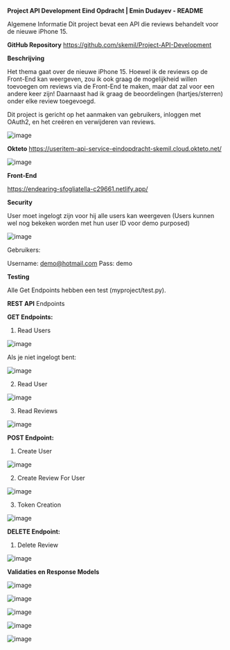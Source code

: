 **Project API Development Eind Opdracht | Emin Dudayev - README**

Algemene Informatie
Dit project bevat een API die reviews behandelt voor de nieuwe iPhone 15.

**GitHub Repository**
https://github.com/skemil/Project-API-Development

**Beschrijving**

Het thema gaat over de nieuwe iPhone 15. Hoewel ik de reviews op de Front-End kan weergeven, zou ik ook graag de mogelijkheid willen toevoegen om reviews via de Front-End te maken, maar dat zal voor een andere keer zijn! Daarnaast had ik graag de beoordelingen (hartjes/sterren) onder elke review toegevoegd.

Dit project is gericht op het aanmaken van gebruikers, inloggen met OAuth2, en het creëren en verwijderen van reviews.

![image](https://github.com/skemil/Project-API-Development/assets/71653103/628fc91a-7146-4d75-b2ef-9b5ab829d21e)


**Okteto**
https://useritem-api-service-eindopdracht-skemil.cloud.okteto.net/

![image](https://github.com/skemil/Project-API-Development/assets/71653103/32f8e9f2-84b8-40e9-ab57-328e6aa4ac0c)

**Front-End**

https://endearing-sfogliatella-c29661.netlify.app/


**Security**

User moet ingelogt zijn voor hij alle users kan weergeven (Users kunnen wel nog bekeken worden met hun user ID voor demo purposed)

![image](https://github.com/skemil/API-Dev-Eindopdracht/assets/71653103/676c441e-d525-4d11-bc00-c76a2c77884b)


Gebruikers:

Username: demo@hotmail.com
Pass: demo

**Testing**

Alle Get Endpoints hebben een test (myproject/test.py).

**REST API**
Endpoints

**GET Endpoints:**

1. Read Users

![image](https://github.com/skemil/Project-API-Development/assets/71653103/f067e1fe-6e76-458a-80fd-ecc2bc8db8f3)

Als je niet ingelogt bent:

![image](https://github.com/skemil/Project-API-Development/assets/71653103/f03a6db7-866d-4da7-acc9-72fec9f2f679)

2. Read User

![image](https://github.com/skemil/Project-API-Development/assets/71653103/7259c7fe-0830-409e-90e9-05c565989b22)

3. Read Reviews
   
![image](https://github.com/skemil/Project-API-Development/assets/71653103/c3522b26-f5d6-434f-9890-e2048efebf45)


**POST Endpoint:**

1. Create User
 
![image](https://github.com/skemil/Project-API-Development/assets/71653103/b2010b2f-e2e8-4ac6-8b7e-90fceb27063a)

2. Create Review For User

![image](https://github.com/skemil/Project-API-Development/assets/71653103/fad9f4c2-a372-46aa-bb18-ff48e7eb59ab)

3. Token Creation

![image](https://github.com/skemil/Project-API-Development/assets/71653103/fe14c0a0-07b2-45f6-9c81-f517cdc7c641)


**DELETE Endpoint:**

1. Delete Review
   
![image](https://github.com/skemil/Project-API-Development/assets/71653103/5ee7551e-3315-413b-ad8d-6ce8f0bee079)


**Validaties en Response Models**

![image](https://github.com/skemil/Project-API-Development/assets/71653103/fcf3ec7f-beb2-42d4-aa74-e968f4f0e5c1)

![image](https://github.com/skemil/Project-API-Development/assets/71653103/cf02f798-e360-4168-bf60-de03a05885a0)

![image](https://github.com/skemil/Project-API-Development/assets/71653103/28ce61e2-dc7d-4df6-a313-a99d10686b69)

![image](https://github.com/skemil/Project-API-Development/assets/71653103/86849ee9-73f7-459d-85c2-40f97fd676b7)

![image](https://github.com/skemil/Project-API-Development/assets/71653103/c7c1ec20-7e3c-40bf-b4ea-ad4b46f03d1f)





